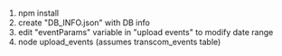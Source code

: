 1) npm install
2) create "DB_INFO.json" with DB info 
3) edit "eventParams" variable in "upload events" to modify date range
4) node upload_events (assumes transcom_events table)